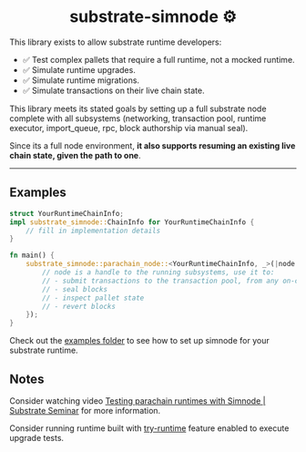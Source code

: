 # <h1 align="center"> substrate-simnode ⚙️ </h1>


This library exists to allow substrate runtime developers:
 - ✅ Test complex pallets that require a full runtime, not a mocked runtime.
 - ✅ Simulate runtime upgrades.
 - ✅ Simulate runtime migrations.
 - ✅ Simulate transactions on their live chain state.

This library meets its stated goals by setting up a full substrate node complete with all subsystems (networking, transaction pool, runtime executor, import_queue, rpc, block authorship via manual seal).

Since its a full node environment, <b>it also supports resuming an existing live chain state, given the path to one</b>. 

***

## Examples

```rust
struct YourRuntimeChainInfo;
impl substrate_simnode::ChainInfo for YourRuntimeChainInfo {
    // fill in implementation details
}

fn main() {
    substrate_simnode::parachain_node::<YourRuntimeChainInfo, _>(|node| async move {
        // node is a handle to the running subsystems, use it to:
        // - submit transactions to the transaction pool, from any on-chain account
        // - seal blocks
        // - inspect pallet state
        // - revert blocks
    });
}

```


Check out the [examples folder](./examples) to see how to set up simnode for your substrate runtime.

## Notes

Consider watching video [Testing parachain runtimes with Simnode | Substrate Seminar](https://www.youtube.com/watch?v=0FvcABti7yk) for more information.

Consider running runtime built with [try-runtime](https://docs.substrate.io/reference/how-to-guides/tools/use-try-runtime/) feature enabled to execute upgrade tests.
